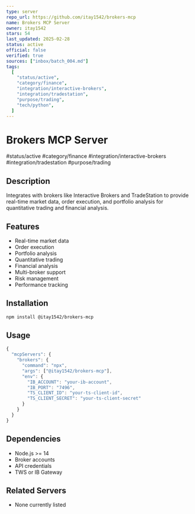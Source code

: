 ```yaml
---
type: server
repo_url: https://github.com/itay1542/brokers-mcp
name: Brokers MCP Server
owner: itay1542
stars: 54
last_updated: 2025-02-28
status: active
official: false
verified: true
sources: ["inbox/batch_004.md"]
tags:
  [
    "status/active",
    "category/finance",
    "integration/interactive-brokers",
    "integration/tradestation",
    "purpose/trading",
    "tech/python",
  ]
---
```


# Brokers MCP Server

#status/active #category/finance #integration/interactive-brokers #integration/tradestation #purpose/trading

## Description

Integrates with brokers like Interactive Brokers and TradeStation to provide real-time market data, order execution, and portfolio analysis for quantitative trading and financial analysis.

## Features

- Real-time market data
- Order execution
- Portfolio analysis
- Quantitative trading
- Financial analysis
- Multi-broker support
- Risk management
- Performance tracking

## Installation

```bash
npm install @itay1542/brokers-mcp
```

## Usage

```javascript
{
  "mcpServers": {
    "brokers": {
      "command": "npx",
      "args": ["@itay1542/brokers-mcp"],
      "env": {
        "IB_ACCOUNT": "your-ib-account",
        "IB_PORT": "7496",
        "TS_CLIENT_ID": "your-ts-client-id",
        "TS_CLIENT_SECRET": "your-ts-client-secret"
      }
    }
  }
}
```

## Dependencies

- Node.js >= 14
- Broker accounts
- API credentials
- TWS or IB Gateway

## Related Servers

- None currently listed
